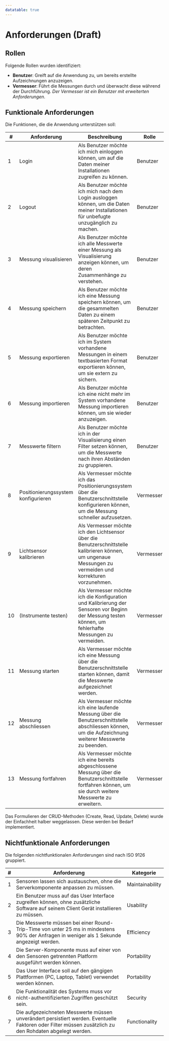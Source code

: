 ```yaml
---
datatable: true
---
```

# Anforderungen (Draft)

## Rollen

Folgende Rollen wurden identifiziert:

* **Benutzer**: Greift auf die Anwendung zu, um bereits erstellte Aufzeichnungen anzuzeigen.
* **Vermesser**: Führt die Messungen durch und überwacht diese während der Durchführung. *Der Vermesser ist ein Benutzer mit erweiterten Anforderungen.*

## Funktionale Anforderungen

Die Funktionen, die die Anwendung unterstützen soll:

<div class="datatable-begin"></div>

| # | Anforderung | Beschreibung | Rolle |
|---|-------------|--------------|-------|
| 1 | Login | Als Benutzer möchte ich mich einloggen können, um auf die Daten meiner Installationen zugreifen zu können. | Benutzer |
| 2 | Logout | Als Benutzer möchte ich mich nach dem Login ausloggen können, um die Daten meiner Installationen für unbefugte unzugänglich zu machen. | Benutzer |
| 3 | Messung visualisieren | Als Benutzer möchte ich alle Messwerte einer Messung als Visualisierung anzeigen können, um deren Zusammenhänge zu verstehen. | Benutzer |
| 4 | Messung speichern | Als Benutzer möchte ich eine Messung speichern können, um die gesammelten Daten zu einem späteren Zeitpunkt zu betrachten. | Benutzer |
| 5 | Messung exportieren | Als Benutzer möchte ich im System vorhandene Messungen in einem textbasierten Format exportieren können, um sie extern zu sichern. | Benutzer |
| 6 | Messung importieren | Als Benutzer möchte ich eine nicht mehr im System vorhandene Messung importieren können, um sie wieder anzuzeigen. | Benutzer |
| 7 | Messwerte filtern | Als Benutzer möchte ich in der Visualisierung einen Filter setzen können, um die Messwerte nach ihren Abständen zu gruppieren. | Benutzer |
| 8 | Positionierungssystem konfigurieren | Als Vermesser möchte ich das Positionierungssystem über die Benutzerschnittstelle konfigurieren können, um die Messung schneller aufzusetzen. | Vermesser |
| 9 | Lichtsensor kalibrieren | Als Vermesser möchte ich den Lichtsensor über die Benutzerschnittstelle kalibrieren können, um ungenaue Messungen zu vermeiden und korrekturen vorzunehmen. | Vermesser |
| 10 | (Instrumente testen) | Als Vermesser möchte ich die Konfiguration und Kalibrierung der Sensoren vor Beginn der Messung testen können, um fehlerhafte Messungen zu vermeiden. | Vermesser |
| 11 | Messung starten | Als Vermesser möchte ich eine Messung über die Benutzerschnittstelle starten können, damit die Messwerte aufgezeichnet werden. | Vermesser |
| 12 | Messung abschliessen | Als Vermesser möchte ich eine laufende Messung über die Benutzerschnittstelle abschliessen können, um die Aufzeichnung weiterer Messwerte zu beenden. | Vermesser |
| 13 | Messung fortfahren | Als Vermesser möchte ich eine bereits abgeschlossene Messung über die Benutzerschnittstelle fortfahren können, um sie durch weitere Messwerte zu erweitern. | Vermesser |

<div class="datatable-end"></div>

Das Formulieren der CRUD-Methoden (Create, Read, Update, Delete) wurde der Einfachheit halber weggelassen. Diese werden bei Bedarf implementiert.

## Nichtfunktionale Anforderungen

Die folgenden nichtfunktionalen Anforderungen sind nach ISO 9126 gruppiert.

| # | Anforderung | Kategorie |
|---|-------------|-----------|
| 1 | Sensoren lassen sich austauschen, ohne die Serverkomponente anpassen zu müssen. | Maintainability |
| 2 | Ein Benutzer muss auf das User Interface zugreifen können, ohne zusätzliche Software auf seinem Client Gerät installieren zu müssen. | Usability |
| 3 | Die Messwerte müssen bei einer Round-Trip-Time von unter 25 ms in mindestens 90% der Anfragen in weniger als 1 Sekunde angezeigt werden. | Efficiency |
| 4 | Die Server-Komponente muss auf einer von den Sensoren getrennten Platform ausgeführt werden können. | Portability |
| 5 | Das User Interface soll auf den gängigen Plattformen (PC, Laptop, Tablet) verwendet werden können. | Portability |
| 6 | Die Funktionalität des Systems muss vor nicht-authentifizierten Zugriffen geschützt sein. | Security |
| 7 | Die aufgezeichneten Messwerte müssen unverändert persistiert werden. Eventuelle Faktoren oder Filter müssen zusätzlich zu den Rohdaten abgelegt werden. | Functionality |